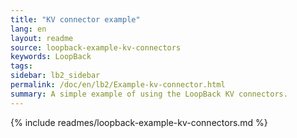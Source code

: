 ```yaml
---
title: "KV connector example"
lang: en
layout: readme
source: loopback-example-kv-connectors
keywords: LoopBack
tags:
sidebar: lb2_sidebar
permalink: /doc/en/lb2/Example-kv-connector.html
summary: A simple example of using the LoopBack KV connectors.
---
```


{% include readmes/loopback-example-kv-connectors.md %}
